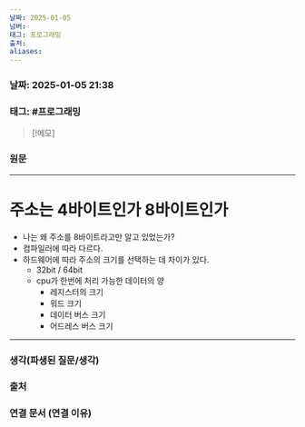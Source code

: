 ```yaml
---
날짜: 2025-01-05
넘버: 
태그: 프로그래밍
출처: 
aliases:
---
```

### 날짜:  2025-01-05 21:38

### 태그: #프로그래밍 

>[!메모]
>

### 원문
---
# 주소는 4바이트인가 8바이트인가
- 나는 왜 주소를 8바이트라고만 알고 있었는가?
- 컴파일러에 따라 다르다.
- 하드웨어에 따라 주소의 크기를 선택하는 데 차이가 있다.
	- 32bit / 64bit
	- cpu가 한번에 처리 가능한 데이터의 양
		- 레지스터의 크기
		- 워드 크기
		- 데이터 버스 크기
		- 어드레스 버스 크기


---
### 생각(파생된 질문/생각)

### 출처

### 연결 문서 (연결 이유)
